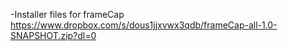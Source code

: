 -Installer files for frameCap
https://www.dropbox.com/s/dous1jjxvwx3qdb/frameCap-all-1.0-SNAPSHOT.zip?dl=0
